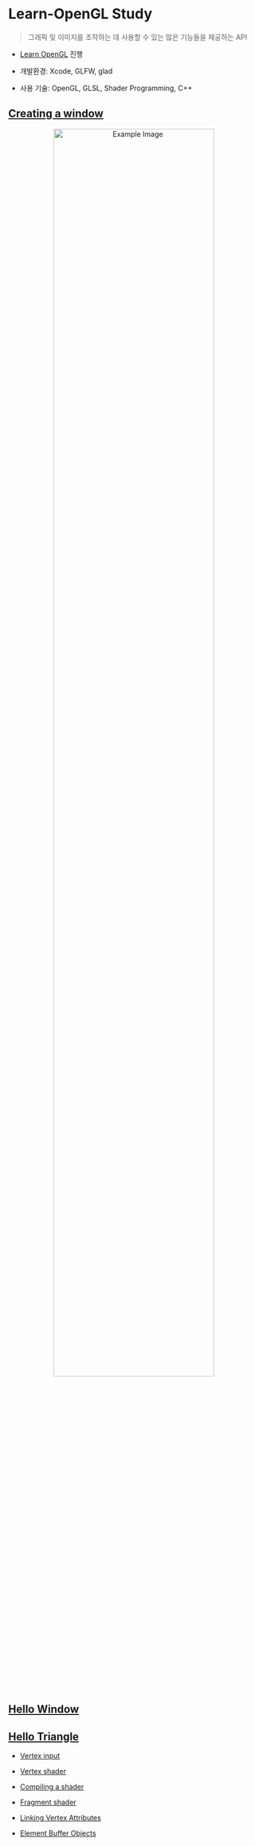 # Learn-OpenGL Study

> 그래픽 및 이미지를 조작하는 데 사용할 수 있는 많은 기능들을 제공하는 API

- [Learn OpenGL](https://learnopengl.com/) 진행

- 개발환경: Xcode, GLFW, glad

- 사용 기술: OpenGL, GLSL, Shader Programming, C++

## [Creating a window](https://github.com/BOLTB0X/OpenGL-Tutorial/tree/main/Tutorial)

<p align="center">
   <img src="https://github.com/BOLTB0X/OpenGL-Tutorial/assets/83914919/07b85be6-fc47-4e3d-84a7-ea6cdd417515" alt="Example Image" width="80%">
</p>

## [Hello Window](https://github.com/BOLTB0X/OpenGL-Tutorial/tree/Hello-Window/Tutorial)

## [Hello Triangle](https://github.com/BOLTB0X/OpenGL-Tutorial/tree/Hello-Triangle/Tutorial)

- [Vertex input](https://github.com/BOLTB0X/OpenGL-Tutorial/blob/Hello-Triangle/Tutorial/Vertex%20input.md)

- [Vertex shader](https://github.com/BOLTB0X/OpenGL-Tutorial/blob/Hello-Triangle/Tutorial/Vertex%20shader.md)

- [Compiling a shader](https://github.com/BOLTB0X/OpenGL-Tutorial/blob/Hello-Triangle/Tutorial/Compiling%20a%20shader.md)

- [Fragment shader](https://github.com/BOLTB0X/OpenGL-Tutorial/blob/Hello-Triangle/Tutorial/Fragment%20shader.md)

- [Linking Vertex Attributes](https://github.com/BOLTB0X/OpenGL-Tutorial/blob/Hello-Triangle/Tutorial/Linking%20Vertex%20Attributes.md)

- [Element Buffer Objects](https://github.com/BOLTB0X/OpenGL-Tutorial/blob/Hello-Triangle/Tutorial/Element%20Buffer%20Objects.md)
